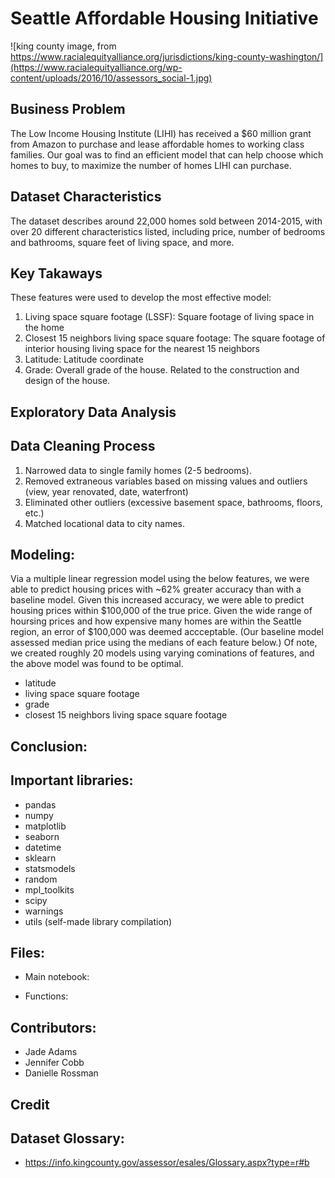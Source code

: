 # Seattle Affordable Housing Initiative

![king county image, from https://www.racialequityalliance.org/jurisdictions/king-county-washington/](https://www.racialequityalliance.org/wp-content/uploads/2016/10/assessors_social-1.jpg)

## Business Problem

The Low Income Housing Institute (LIHI) has received a $60 million grant from Amazon to purchase and lease affordable homes to working class families.
Our goal was to find an efficient model that can help choose which homes to buy, to maximize the number of homes LIHI can purchase.

## Dataset Characteristics

The dataset describes around 22,000 homes sold between 2014-2015, with over 20 different characteristics listed, including price, number of bedrooms and bathrooms, square feet of living space, and more.

## Key Takaways
These features were used to develop the most effective model: 
1) Living space square footage (LSSF): Square footage of living space in the home
2) Closest 15 neighbors living space square footage: The square footage of interior housing living space for the nearest 15 neighbors
3) Latitude: Latitude coordinate
4) Grade: Overall grade of the house. Related to the construction and design of the house.

## Exploratory Data Analysis

## Data Cleaning Process
1) Narrowed data to single family homes (2-5 bedrooms).
2) Removed extraneous variables based on missing values and outliers (view, year renovated, date, waterfront)
3) Eliminated other outliers (excessive basement space, bathrooms, floors, etc.)
4) Matched locational data to city names. 

## Modeling: 
Via a multiple linear regression model using the below features, we were able to predict housing prices with ~62% greater accuracy than with a baseline model. Given this increased accuracy, we were able to predict housing prices within $100,000 of the true price. Given the wide range of hoursing prices and how expensive many homes are within the Seattle region, an error of $100,000 was deemed accceptable. (Our baseline model assessed median price using the medians of each feature below.)
Of note, we created roughly 20 models using varying cominations of features, and the above model was found to be optimal.
- latitude
- living space square footage
- grade 
- closest 15 neighbors living space square footage

## Conclusion:  

## Important libraries:
- pandas
- numpy
- matplotlib
- seaborn
- datetime
- sklearn
- statsmodels
- random
- mpl_toolkits
- scipy
- warnings
- utils (self-made library compilation)

## Files:
- Main notebook: 

- Functions: 

## Contributors:
- Jade Adams
- Jennifer Cobb
- Danielle Rossman

## Credit

## Dataset Glossary:
- https://info.kingcounty.gov/assessor/esales/Glossary.aspx?type=r#b
